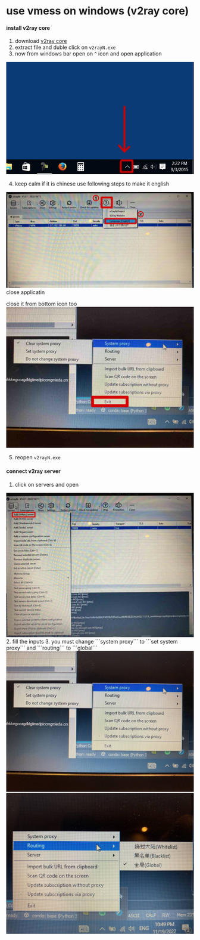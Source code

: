 # use vmess on windows (v2ray core)

#### install v2ray core
1. download [v2ray core](../client/windows/v2rayN-Core.zip)
2. extract file and duble click on ```v2rayN.exe```
3. now from windows bar open on ^ icon and open application

<img src="img/windows-desktop-plane.webp" />

<br>

4. keep calm if it is chinese use following steps to make it english
<img src="img/windows-v2ray-ch2en1.png" />
close applicatin 

close it from bottom icon too
<img src="img/cloese-from-bottom.jpg" />

5. reopen ```v2rayN.exe```



#### connect v2ray server

1. click on servers and open 
<img src="img/add-server.jpg" />
2. fill the inputs
3. you must change ```system proxy``` to ```set system proxy``` and ```routing``` to ```global```


<img src="img/sys-proxy.jpg" />
<img src="img/routing.jpg" />
